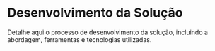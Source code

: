 # Desenvolvimento da Solução

Detalhe aqui o processo de desenvolvimento da solução, incluindo a abordagem, ferramentas e tecnologias utilizadas.
